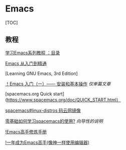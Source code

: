 # Emacs

[TOC]

## 教程

[学习Emacs系列教程 ：目录](https://www.cnblogs.com/robertzml/archive/2010/03/31/1701374.html)

[Emacs 从入门到精通](http://www.360doc.com/content/17/0321/22/5633793_638899875.shtml)

[Learning GNU Emacs, 3rd Edition]

[！Emacs 入门（一）—— 安装和基本操作](https://zhuanlan.zhihu.com/p/343199007)
*仅单篇文章*

[spacemacs.org Quick start](https://www.spacemacs.org/doc/QUICK_START.html）

[spacemacs#linux-distros 码云网镜像](https://gitee.com/mirrors/spacemacs#linux-distros)


[零基础如何学习spacemacs的使用?](https://www.zhihu.com/question/36911995)
*向导性的说明*

[!Emacs高手修炼手册](https://www.jianshu.com/p/42ef1b18d959)

[!一年成为Emacs高手(像神一样使用编辑器)](https://blog.csdn.net/redguardtoo/article/details/7222501)
